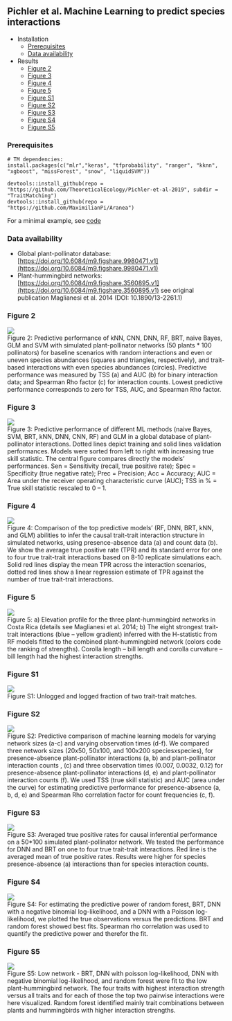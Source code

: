 
## Pichler et al. Machine Learning to predict species interactions
* Installation
  - [Prerequisites](#pre)
  - [Data availability](#ava)
* Results
  - [Figure 2](#fig2)
  - [Figure 3](#fig3)
  - [Figure 4](#fig4)
  - [Figure 5](#fig5)
  - [Figure S1](#figs1)
  - [Figure S2](#figs2)
  - [Figure S3](#figs3)
  - [Figure S4](#figs4)
  - [Figure S5](#figs5)
  

### Prerequisites <a name="pre"></a>
```{r}
# TM dependencies:
install.packages(c("mlr","keras", "tfprobability", "ranger", "kknn", "xgboost", "missForest", "snow", "liquidSVM"))

devtools::install_github(repo = "https://github.com/TheoreticalEcology/Pichler-et-al-2019", subdir = "TraitMatching")
devtools::install_github(repo = "https://github.com/MaximilianPi/Aranea")

```
For a minimal example, see [code](https://github.com/TheoreticalEcology/Pichler-et-al-2019/tree/master/TraitMatching)


### Data availability <a name="ava"></a>
- Global plant-pollinator database: [https://doi.org/10.6084/m9.figshare.9980471.v1](https://doi.org/10.6084/m9.figshare.9980471.v1)
- Plant-hummingbird networks: [https://doi.org/10.6084/m9.figshare.3560895.v1](https://doi.org/10.6084/m9.figshare.3560895.v1) see original publication Maglianesi et al. 2014 (DOI: 10.1890/13-2261.1)



### Figure 2 <a name="fig2"></a>

<img src="./Figures/Fig2.svg">

<figcaption>Figure 2: Predictive performance of kNN, CNN, DNN, RF, BRT, naive Bayes, GLM and SVM with simulated plant-pollinator networks (50 plants * 100 pollinators) for baseline scenarios with random interactions and even or uneven species abundances (squares and triangles, respectively), and trait-based interactions with even species abundances (circles). Predictive performance was measured by TSS (a) and AUC (b) for binary interaction data; and Spearman Rho factor (c) for interaction counts. Lowest predictive performance corresponds to zero for TSS, AUC, and Spearman Rho factor.</figcaption>


### Figure 3 <a name="fig3"></a>
<img src="./Figures/Fig3.svg">

<figcaption>Figure 3: Predictive performance of different ML methods (naive Bayes, SVM, BRT, kNN, DNN, CNN, RF) and GLM in a global database of plant-pollinator interactions. Dotted lines depict training and solid lines validation performances. Models were sorted from left to right with increasing true skill statistic. The central figure compares directly the models’ performances. Sen = Sensitivity (recall, true positive rate); Spec = Specificity (true negative rate); Prec = Precision; Acc = Accuracy; AUC = Area under the receiver operating characteristic curve (AUC); TSS in % = True skill statistic rescaled to 0 – 1.</figcaption>


### Figure 4 <a name="fig4"></a>
<img src="./Figures/Fig4.svg">

<figcaption>Figure 4: Comparison of the top predictive models’ (RF, DNN, BRT, kNN, and GLM) abilities to infer the causal trait-trait interaction structure in simulated networks, using presence-absence data (a) and count data (b). We show the average true positive rate (TPR) and its standard error for one to four true trait-trait interactions based on 8-10 replicate simulations each. Solid red lines display the mean TPR across the interaction scenarios, dotted red lines show a linear regression estimate of TPR against the number of true trait-trait interactions.</figcaption>


### Figure 5 <a name="fig5"></a>
<img src="./Figures/Fig5.svg">

<figcaption>Figure 5: a) Elevation profile for the three plant-hummingbird networks in Costa Rica (details see Maglianesi et al. 2014; b) The eight strongest trait-trait interactions (blue – yellow gradient) inferred with the H-statistic from RF models fitted to the combined plant-hummingbird network (colors code the ranking of strengths). Corolla length – bill length and corolla curvature – bill length had the highest interaction strengths.</figcaption>


### Figure S1 <a name="figs1"></a>
<img src="./Figures/FigS1.svg">
<figcaption>Figure S1: Unlogged and logged fraction of two trait-trait matches.</figcaption>


### Figure S2 <a name="figs1"></a>
<img src="./Figures/FigS2.svg">
<figcaption>Figure S2: Predictive comparison of machine learning models for varying network sizes (a-c) and varying observation times (d-f). We compared three network sizes (20x50, 50x100, and 100x200 speciesxspecies), for presence-absence plant-pollinator interactions (a, b) and plant-pollinator interaction counts , (c) and three observation times (0.007, 0.0032, 0.12) for presence-absence plant-pollinator interactions (d, e) and plant-pollinator interaction counts (f). We used TSS (true skill statistic) and AUC (area under the curve) for estimating predictive performance for presence-absence (a, b, d, e) and Spearman Rho correlation factor for count frequencies (c, f). </figcaption>


### Figure S3 <a name="figs1"></a>
<img src="./Figures/FigS3.svg">
<figcaption>Figure S3: Averaged true positive rates for causal inferential performance on a 50*100 simulated plant-pollinator network. We tested the performance for DNN and BRT on one to four true trait-trait interactions. Red line is the averaged mean of true positive rates. Results were higher for species presence-absence (a) interactions than for species interaction counts. </figcaption>

### Figure S4 <a name="figs1"></a>
<img src="./Figures/FigS4.svg">
<figcaption>Figure S4: For estimating the predictive power of random forest, BRT, DNN with a negative binomial log-likelihood, and a DNN with a Poisson log-likelihood, we plotted the true observations versus the predictions. BRT and random forest showed best fits. Spearman rho correlation was used to quantify the predictive power and therefor the fit.</figcaption>


### Figure S5 <a name="figs1"></a>
<img src="./Figures/FigS5.svg">
<figcaption>Figure S5: Low network - BRT, DNN with poisson log-likelihood, DNN with negative binomial log-likelihood, and random forest were fit to the low plant-hummingbird network. The four traits with highest interaction strength versus all traits and for each of those the top two pairwise interactions were here visualized. Random forest identified mainly trait combinations between plants and hummingbirds with higher interaction strengths.</figcaption>